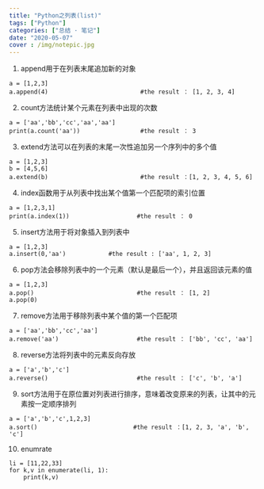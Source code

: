 ```yaml
---
title: "Python之列表(list)"
tags: ["Python"]
categories: ["总结 · 笔记"]
date: "2020-05-07"
cover : /img/notepic.jpg
---
```


1. append用于在列表末尾追加新的对象

```
a = [1,2,3]
a.append(4)                          #the result ： [1, 2, 3, 4]
```

2. count方法统计某个元素在列表中出现的次数
```
a = ['aa','bb','cc','aa','aa']
print(a.count('aa'))                 #the result ： 3
```

3. extend方法可以在列表的末尾一次性追加另一个序列中的多个值

```
a = [1,2,3]
b = [4,5,6]
a.extend(b)                          #the result ：[1, 2, 3, 4, 5, 6]
```

4. index函数用于从列表中找出某个值第一个匹配项的索引位置
```
a = [1,2,3,1]
print(a.index(1))                   #the result ： 0
```

5. insert方法用于将对象插入到列表中
```
a = [1,2,3]
a.insert(0,'aa')            #the result : ['aa', 1, 2, 3]
```

6. pop方法会移除列表中的一个元素（默认是最后一个），并且返回该元素的值
```
a = [1,2,3]
a.pop()                             #the result ： [1, 2]
a.pop(0)
```

7. remove方法用于移除列表中某个值的第一个匹配项
```
a = ['aa','bb','cc','aa']
a.remove('aa')                      #the result ： ['bb', 'cc', 'aa']
```

8. reverse方法将列表中的元素反向存放
```
a = ['a','b','c']
a.reverse()                         #the result ： ['c', 'b', 'a']
```

9. sort方法用于在原位置对列表进行排序，意味着改变原来的列表，让其中的元素按一定顺序排列
```
a = ['a','b','c',1,2,3]
a.sort()                           #the result ：[1, 2, 3, 'a', 'b', 'c']
```

10. enumrate
```
li = [11,22,33]
for k,v in enumerate(li, 1):
    print(k,v)
```